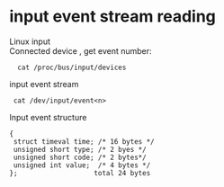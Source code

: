 # input event stream reading
Linux input  
   Connected device , get event number:
   
      cat /proc/bus/input/devices 
      
   input event stream
   
     cat /dev/input/event<n>
     
   Input event structure
   
  ```struct input_event
  {
   struct timeval time; /* 16 bytes */
   unsigned short type; /* 2 byes */
   unsigned short code; /* 2 bytes*/
   unsigned int value;  /* 4 bytes */
  };                   total 24 bytes
```
